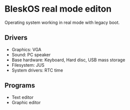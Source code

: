 # BleskOS real mode editon
Operating system working in real mode with legacy boot.

## Drivers
* Graphics: VGA
* Sound: PC speaker
* Base hardware: Keyboard, Hard disc, USB mass storage
* Filesystem: JUS
* System drivers: RTC time

## Programs
* Text editor
* Graphic editor
